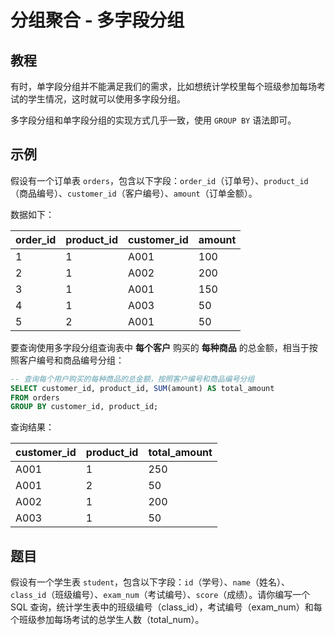 # 分组聚合 - 多字段分组


## 教程
有时，单字段分组并不能满足我们的需求，比如想统计学校里每个班级参加每场考试的学生情况，这时就可以使用多字段分组。

多字段分组和单字段分组的实现方式几乎一致，使用 `GROUP BY` 语法即可。



## 示例
假设有一个订单表 `orders`，包含以下字段：`order_id`（订单号）、`product_id`（商品编号）、`customer_id`（客户编号）、`amount`（订单金额）。

数据如下：

| order_id | product_id | customer_id | amount |
|---------|-------------|--------|---------|
| 1       | 1      | A001        | 100    |
| 2       | 1      | A002        | 200    |
| 3       | 1      | A001        | 150    |
| 4       | 1      | A003        | 50     |
| 5 | 2 | A001 | 50 |



要查询使用多字段分组查询表中 **每个客户** 购买的 **每种商品** 的总金额，相当于按照客户编号和商品编号分组：

```sql
-- 查询每个用户购买的每种商品的总金额，按照客户编号和商品编号分组
SELECT customer_id, product_id, SUM(amount) AS total_amount
FROM orders
GROUP BY customer_id, product_id;
```



查询结果：

| customer_id | product_id | total_amount |
| ----------- | ---------- | ------------ |
| A001        | 1          | 250          |
| A001        | 2          | 50           |
| A002        | 1          | 200          |
| A003        | 1          | 50           |



## 题目

假设有一个学生表 `student`，包含以下字段：`id`（学号）、`name`（姓名）、`class_id`（班级编号）、`exam_num`（考试编号）、`score`（成绩）。请你编写一个 SQL 查询，统计学生表中的班级编号（class_id），考试编号（exam_num）和每个班级参加每场考试的总学生人数（total_num）。

